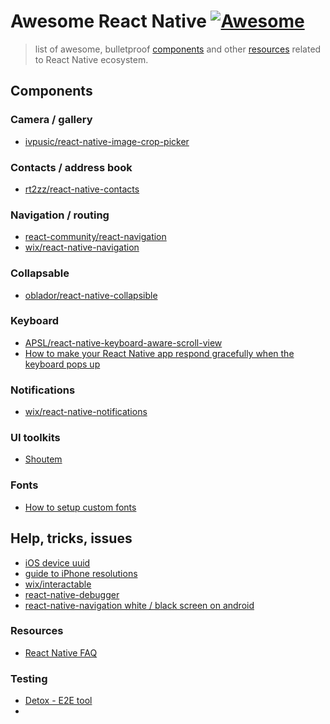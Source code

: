 # Awesome React Native [![Awesome](https://cdn.rawgit.com/sindresorhus/awesome/d7305f38d29fed78fa85652e3a63e154dd8e8829/media/badge.svg)](https://github.com/sindresorhus/awesome)

> list of awesome, bulletproof [components](#components) and other [resources](#resources) related to React Native ecosystem.

## Components

### Camera / gallery
- [ivpusic/react-native-image-crop-picker](https://github.com/ivpusic/react-native-image-crop-picker)

### Contacts / address book
- [rt2zz/react-native-contacts](https://github.com/rt2zz/react-native-contacts)

### Navigation / routing
- [react-community/react-navigation](https://reactnavigation.org/)
- [wix/react-native-navigation](https://github.com/wix/react-native-navigation)

### Collapsable
- [oblador/react-native-collapsible](https://github.com/oblador/react-native-collapsible)

### Keyboard
- [APSL/react-native-keyboard-aware-scroll-view](https://github.com/APSL/react-native-keyboard-aware-scroll-view)
- [How to make your React Native app respond gracefully when the keyboard pops up](https://medium.freecodecamp.com/how-to-make-your-react-native-app-respond-gracefully-when-the-keyboard-pops-up-7442c1535580#.3xmbakql2)

### Notifications
- [wix/react-native-notifications](https://github.com/wix/react-native-notifications)

### UI toolkits
- [Shoutem](http://shoutem.github.io/docs/ui-toolkit/introduction)

### Fonts
- [How to setup custom fonts](https://medium.com/react-native-training/react-native-custom-fonts-ccc9aacf9e5e)

## Help, tricks, issues
- [iOS device uuid](http://whatsmyudid.com/)
- [guide to iPhone resolutions](https://www.paintcodeapp.com/news/ultimate-guide-to-iphone-resolutions)
- [wix/interactable](https://github.com/wix/react-native-interactable)
- [react-native-debugger](https://github.com/jhen0409/react-native-debugger)
- [react-native-navigation white / black screen on android](https://github.com/wix/react-native-navigation/issues/334)

### Resources
- [React Native FAQ](https://www.netguru.co/blog/react-native-faq)

### Testing
- [Detox - E2E tool](https://github.com/wix/detox)
- 
